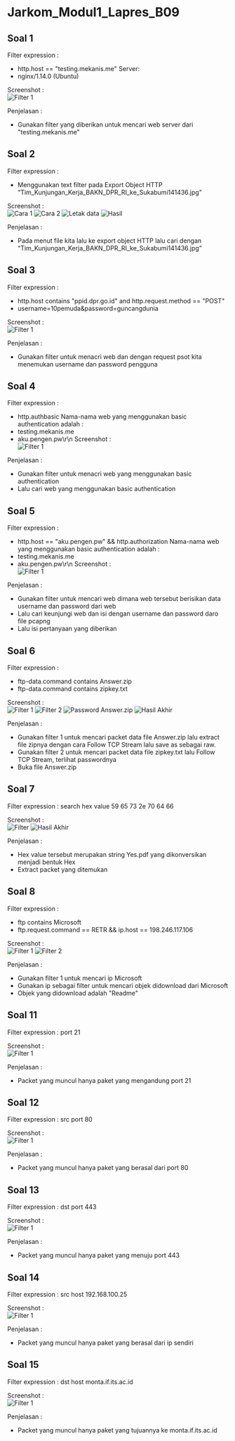 # Jarkom_Modul1_Lapres_B09
## Soal 1
Filter expression :
- http.host == "testing.mekanis.me"
Server: 
- nginx/1.14.0 (Ubuntu)

Screenshot :  
![Filter 1](Screenshot/gambar1.1.png)

Penjelasan :
- Gunakan filter yang diberikan untuk mencari web server dari "testing.mekanis.me"

## Soal 2
Filter expression :
- Menggunakan text filter pada Export Object HTTP 
“Tim_Kunjungan_Kerja_BAKN_DPR_RI_ke_Sukabumi141436.jpg”

Screenshot :  
![Cara 1](Screenshot/gambar2.1.png)
![Cara 2](Screenshot/gambar2.2.png)
![Letak data](Screenshot/gambar2.3.png)
![Hasil](Screenshot/gambar2.4.png)

Penjelasan :
- Pada menut file kita lalu ke export object HTTP lalu cari dengan “Tim_Kunjungan_Kerja_BAKN_DPR_RI_ke_Sukabumi141436.jpg”

## Soal 3
Filter expression :
- http.host contains "ppid.dpr.go.id" and  http.request.method == "POST"
- username=10pemuda&password=guncangdunia

Screenshot :  
![Filter 1](Screenshot/gambar1.1.png)

Penjelasan :
- Gunakan filter untuk menacri web dan dengan request psot kita menemukan  username dan password pengguna

## Soal 4
Filter expression :
- http.authbasic
Nama-nama web yang menggunakan basic authentication adalah :
- testing.mekanis.me
- aku.pengen.pw\r\n
Screenshot :  
![Filter 1](Screenshot/gambar1.1.png)

Penjelasan :
- Gunakan filter untuk menacri web yang menggunakan basic authentication
- Lalu cari web yang menggunakan basic authentication

## Soal 5
Filter expression :
- http.host == "aku.pengen.pw" && http.authorization
Nama-nama web yang menggunakan basic authentication adalah :
- testing.mekanis.me
- aku.pengen.pw\r\n
Screenshot :  
![Filter 1](Screenshot/gambar1.1.png)

Penjelasan :
- Gunakan filter untuk mencari web dimana web tersebut berisikan data username dan password dari web 
- Lalu cari keunjungi web dan isi dengan username dan password daro file pcapng
- Lalu isi pertanyaan yang diberikan

## Soal 6
Filter expression :
- ftp-data.command contains Answer.zip
- ftp-data.command contains zipkey.txt

Screenshot :  
![Filter 1](Screenshot/gambar6.1.png)
![Filter 2](Screenshot/gambar6.2.png)
![Password Answer.zip](Screenshot/gambar6.3.png)
![Hasil Akhir](Screenshot/gambar6.4.png)

Penjelasan :
- Gunakan filter 1 untuk mencari packet data file Answer.zip lalu extract file zipnya dengan cara Follow TCP Stream lalu save as sebagai raw.
- Gunakan filter 2 untuk mencari packet data file zipkey.txt lalu Follow TCP Stream, terlihat passwordnya
- Buka file Answer.zip  

## Soal 7
Filter expression : search hex value 59 65 73 2e 70 64 66

Screenshot :  
![Filter](Screenshot/gambar7.1.png)
![Hasil Akhir](Screenshot/gambar7.2.png)

Penjelasan :  
- Hex value tersebut merupakan string Yes.pdf yang dikonversikan menjadi bentuk Hex
- Extract packet yang ditemukan

## Soal 8
Filter expression :
- ftp contains Microsoft
- ftp.request.command == RETR && ip.host == 198.246.117.106

Screenshot :  
![Filter 1](Screenshot/gambar8.1.png)
![Filter 2](Screenshot/gambar8.2.png)

Penjelasan :
- Gunakan filter 1 untuk mencari ip Microsoft
- Gunakan ip sebagai filter untuk mencari objek didownload dari Microsoft
- Objek yang didownload adalah "Readme"

## Soal 11
Filter expression : port 21

Screenshot :  
![Filter 1](Screenshot/gambar11.1.png)

Penjelasan :
- Packet yang muncul hanya paket yang mengandung port 21

## Soal 12
Filter expression : src port 80

Screenshot :  
![Filter 1](Screenshot/gambar12.1.png)

Penjelasan :
- Packet yang muncul hanya paket yang berasal dari port 80

## Soal 13
Filter expression : dst port 443

Screenshot :  
![Filter 1](Screenshot/gambar13.1.png)

Penjelasan :  
- Packet yang muncul hanya paket yang menuju port 443

## Soal 14
Filter expression : src host 192.168.100.25

Screenshot :  
![Filter 1](Screenshot/gambar14.1.png)

Penjelasan :  
- Packet yang muncul hanya paket yang berasal dari ip sendiri

## Soal 15
Filter expression : dst host monta.if.its.ac.id

Screenshot :  
![Filter 1](Screenshot/gambar15.1.png)

Penjelasan :  
- Packet yang muncul hanya paket yang tujuannya ke monta.if.its.ac.id
